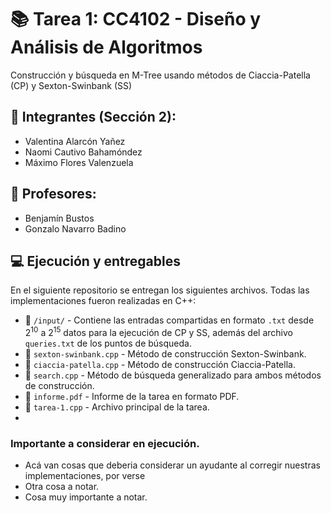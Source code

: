 # 📚 Tarea 1: CC4102 - Diseño y Análisis de Algoritmos

Construcción y búsqueda en M-Tree usando métodos de Ciaccia-Patella (CP) y Sexton-Swinbank (SS)

## 👤 Integrantes (Sección 2): 
- Valentina Alarcón Yañez 
- Naomi Cautivo Bahamóndez 
- Máximo Flores Valenzuela

## 👤 Profesores:
- Benjamín Bustos
- Gonzalo Navarro Badino

## 💻 Ejecución y entregables
En el siguiente repositorio se entregan los siguientes archivos. Todas las implementaciones fueron realizadas en C++:

- 📁 $\texttt{/input/}$ - Contiene las entradas compartidas en formato $\texttt{.txt}$ desde $2^{10}$ a $2^{15}$ datos para la ejecución de CP y SS, además del archivo $\texttt{queries.txt}$ de los puntos de búsqueda.
- 📄 $\texttt{sexton-swinbank.cpp}$ - Método de construcción Sexton-Swinbank.
- 📄 $\texttt{ciaccia-patella.cpp}$ -  Método de construcción Ciaccia-Patella.
- 📄 $\texttt{search.cpp}$ - Método de búsqueda generalizado para ambos métodos de construcción.
- 📄 $\texttt{informe.pdf}$ - Informe de la tarea en formato PDF.
- 📄 $\texttt{tarea-1.cpp}$ - Archivo principal de la tarea.
- 
### Importante a considerar en ejecución.
- Acá van cosas que deberia considerar un ayudante al corregir nuestras implementaciones, por verse
- Otra cosa a notar.
- Cosa muy importante a notar.
